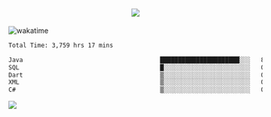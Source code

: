 <h1 align="center">
  <img src="https://readme-typing-svg.herokuapp.com/?font=Righteous&size=35&center=true&vCenter=true&width=500&height=70&duration=4000&lines=Hi!+%F0%9F%91%8B+I%27m+Ali%20Osman!;" />
</h1>


![wakatime](https://wakatime.com/share/@aliosmanoktar/3a8ffe71-6da4-4964-913b-2f09afbe53bf.svg?cache=none)
<!--START_SECTION:waka-->

```txt
Total Time: 3,759 hrs 17 mins

Java                                      ██████████████████████░░░   87.96 %
SQL                                       █░░░░░░░░░░░░░░░░░░░░░░░░   04.41 %
Dart                                      ▒░░░░░░░░░░░░░░░░░░░░░░░░   01.85 %
XML                                       ▒░░░░░░░░░░░░░░░░░░░░░░░░   01.36 %
C#                                        ▒░░░░░░░░░░░░░░░░░░░░░░░░   00.90 %
```

<!--END_SECTION:waka-->

<img src="https://profile-counter.glitch.me/aliosmanoktar/count.svg" />

